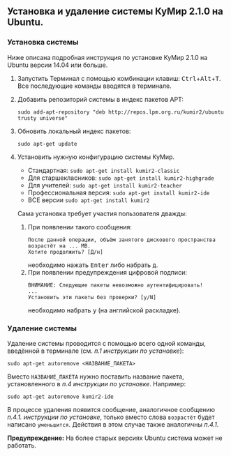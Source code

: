 ## Установка и удаление системы КуМир 2.1.0 на Ubuntu.
### Установка системы 
Ниже описана подробная инструкция по установке КуМир 2.1.0 на Ubuntu версии 14.04 или больше. 
1. Запустить Терминал с помощью комбинации клавиш:
   <kbd>Ctrl</kbd>+<kbd>Alt</kbd>+<kbd>T</kbd>. Все последующие команды вводятся в терминале.
2. Добавить репозиторий системы в индекс пакетов АРТ: 
   ```
   sudo add-apt-repository "deb http://repos.lpm.org.ru/kumir2/ubuntu trusty universe"
   ```
3. Обновить локальный индекс пакетов: 
   ```
   sudo apt-get update
   ```
4. Установить нужную конфигурацию системы КуМир.
   * Стандартная: ```sudo apt-get install kumir2-classic```
   * Для старшекласников: ```sudo apt-get install kumir2-highgrade```
   * Для учителей: ```sudo apt-get install kumir2-teacher```
   * Профессиональная версия: ```sudo apt-get install kumir2-ide```
   * ВСЕ версии ```sudo apt-get install kumir2```
   
   Сама установка требует участия пользователя дважды:
   1. При появлении такого сообщения:
      ```
      После данной операции, объём занятого дискового пространства возрастёт на ... MB.
      Хотите продолжить? [Д/н]
      ```
      необходимо нажать <kbd>Enter</kbd> либо набрать <kbd>д</kbd>.
   2. При появлении предупреждения цифровой подписи:
      ```
      ВНИМАНИЕ: Следующие пакеты невозможно аутентифицировать!
      ...
      Установить эти пакеты без проверки? [y/N]
      ```
      необходимо набрать <kbd>y</kbd> (на английской раскладке).

### Удаление системы 
Удаление системы проводится с помощью всего одной команды, введённой в терминале (см. *п.1 инструкции по установке*):
```
sudo apt-get autoremove <НАЗВАНИЕ_ПАКЕТА>
```
Вместо ```НАЗВАНИЕ_ПАКЕТА``` нужно поставить название пакета, установленного в *п.4 инструкции по установке*. Например:
```
sudo apt-get autoremove kumir2-ide
```
В процессе удаления появится сообщение, аналогичное сообщению *п.4.1. инструкции по установке*, только вместо слова 
```возрастёт``` будет написано ```уменьшится```. Действия в этом случае также аналогичны *п.4.1*.

**Предупреждение:** На более старых версиях Ubuntu система может не работать.
